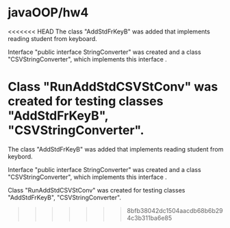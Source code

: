 # javaOOP/hw4
<<<<<<< HEAD
The class "AddStdFrKeyB" was added  that implements reading student from keyboard.

Interface "public interface StringConverter" was created and a class "CSVStringConverter", which implements this interface .

Class "RunAddStdCSVStConv" was created for testing classes "AddStdFrKeyB", "CSVStringConverter".
=======
The class "AddStdFrKeyB" was added  that implements reading student from keybord.

Interface "public interface StringConverter" was created and a class "CSVStringConverter", which implements this interface .

Class "RunAddStdCSVStConv" was created for testing classes "AddStdFrKeyB", "CSVStringConverter".
>>>>>>> 8bfb38042dc1504aacdb68b6b294c3b311ba6e85
